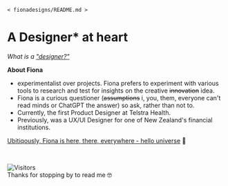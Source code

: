 `< fionadesigns/README.md >`

# A Designer* at heart
_<p>What is a <a href= "https://www.google.com/search?sca_esv=b42237714339f3fb&q=Who+can+be+called+a+designer%3F&sa=X&ved=2ahUKEwiStqy3obWJAxXbxzgGHUmTOP8Qzmd6BAguEAY"> "designer?"</a>_
<br>

**About Fiona**
+ experimentalist over projects. Fiona prefers to experiment with various tools to research and test for insights on the creative ~~innovation~~ idea.
+ Fiona is a curious questioner (~~assumptions~~ i, you, them, everyone can't read minds or ChatGPT the answer) so ask, rather than not to.
+ Currently, the first Product Designer at Telstra Health.
+ Previously, was a UX/UI Designer for one of New Zealand's financial institutions.

[Ubitiqously, Fiona is here, there, everywhere - hello universe](https://omg.lol/fiona) 👋

<br>

![Visitors](https://api.visitorbadge.io/api/visitors?path=https%3A%2F%2Fgithub.com%2Fspicyfiona&label=Visitors&labelColor=%23262c36&countColor=%2326a641&labelStyle=upper)
<br>
Thanks for stopping by to read me 🤓
